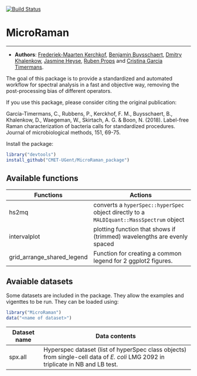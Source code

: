 [![Build Status](https://travis-ci.org/CMET-UGent/MicroRaman.svg?branch=master)](https://travis-ci.org/CMET-UGent/MicroRaman)

# MicroRaman
*******************
- **Authors**: [Frederiek-Maarten Kerchkof](mailto:FrederiekMaarten.Kerckhof@UGent.be), [Benjamin Buysschaert](mailto:Benjamin.Buysschaert@Ugent.be), [Dmitry Khalenkow](mailto:Dmitry.Khalenkow@Ugent.be), [Jasmine Heyse](mailto:Jasmine.Heyse@ugent.be), [Ruben Props](mailto:Ruben.Props@ugent.be) and [Cristina Garcia Timermans](mailto:Cristina.GarciaTimermans@ugent.be).

The goal of this package is to provide a standardized and automated workflow for spectral analysis in a fast and objective way, removing the post-processing bias of different operators. 

If you use this package, please consider citing the original publication:  

García-Timermans, C., Rubbens, P., Kerckhof, F. M., Buysschaert, B., Khalenkow, D., Waegeman, W., Skirtach, A. G. & Boon, N. (2018). Label-free Raman characterization of bacteria calls for standardized procedures. Journal of microbiological methods, 151, 69-75.

Install the package:
```R
library("devtools")
install_github("CMET-UGent/MicroRaman_package")
```

## Available functions

Functions  | Actions
------------| -----------
hs2mq | converts a `hyperSpec::hyperSpec` object directly to a `MALDIquant::MassSpectrum` object
intervalplot | plotting function that shows if (trimmed) wavelengths are evenly spaced
grid_arrange_shared_legend | Function for creating a common legend for 2 ggplot2 figures.

## Avaiable datasets

Some datasets are included in the package. They allow the examples and vigenttes
to be run. They can be loaded using:
```R
library("MicroRaman")
data("<name of dataset>")
```

Dataset name | Data contents
-------------| ----------------
spx.all | Hyperspec dataset (list of hyperSpec class objects) from single-cell data of *E. coli* LMG 2092 in triplicate in NB and LB test.


